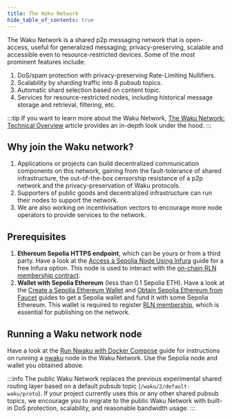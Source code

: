 ```yaml
---
title: The Waku Network
hide_table_of_contents: true
---
```


The Waku Network is a shared p2p messaging network that is open-access, useful for generalized messaging, privacy-preserving, scalable and accessible even to resource-restricted devices. Some of the most prominent features include:

1. DoS/spam protection with privacy-preserving Rate-Limiting Nullifiers.
2. Scalability by sharding traffic into 8 pubsub topics.
3. Automatic shard selection based on content topic.
4. Services for resource-restricted nodes, including historical message storage and retrieval, filtering, etc.

:::tip
If you want to learn more about the Waku Network, [The Waku Network: Technical Overview](https://blog.waku.org/2024-waku-network-tech-overview) article provides an in-depth look under the hood.
:::

## Why join the Waku network?

1. Applications or projects can build decentralized communication components on this network, gaining from the fault-tolerance of shared infrastructure, the out-of-the-box censorship resistance of a p2p network and the privacy-preservation of Waku protocols.
2. Supporters of public goods and decentralized infrastructure can run their nodes to support the network.
3. We are also working on incentivisation vectors to encourage more node operators to provide services to the network.

## Prerequisites

1. **Ethereum Sepolia HTTPS endpoint**, which can be yours or from a third party. Have a look at the [Access a Sepolia Node Using Infura](https://github.com/waku-org/nwaku/blob/master/docs/tutorial/pre-requisites-of-running-on-chain-spam-protected-chat2.md#3-access-a-node-on-the-sepolia-testnet-using-infura) guide for a free Infura option. This node is used to interact with the [on-chain RLN membership contract](https://rfc.vac.dev/waku/standards/core/17/rln-relay/).
2. **Wallet with Sepolia Ethereum** (less than 0.1 Sepolia ETH). Have a look at the [Create a Sepolia Ethereum Wallet](https://github.com/waku-org/nwaku/blob/master/docs/tutorial/pre-requisites-of-running-on-chain-spam-protected-chat2.md#1-create-a-sepolia-ethereum-account-and-obtain-its-private-key) and [Obtain Sepolia Ethereum from Faucet](https://github.com/waku-org/nwaku/blob/master/docs/tutorial/pre-requisites-of-running-on-chain-spam-protected-chat2.md#2-obtain-sepolia-eth-from-faucet) guides to get a Sepolia wallet and fund it with some Sepolia Ethereum. This wallet is required to register [RLN membership](https://rfc.vac.dev/waku/standards/core/17/rln-relay/#setup-and-registration), which is essential for publishing on the network.

## Running a Waku network node

Have a look at the [Run Nwaku with Docker Compose](/guides/nwaku/run-docker-compose) guide for instructions on running a [nwaku](https://github.com/waku-org/nwaku) node in the Waku Network. Use the Sepolia node and wallet you obtained above.

:::info
The public Waku Network replaces the previous experimental shared routing layer based on a default pubsub topic (`/waku/2/default-waku/proto`). If your project currently uses this or any other shared pubsub topics, we encourage you to migrate to the public Waku Network with built-in DoS protection, scalability, and reasonable bandwidth usage.
:::
